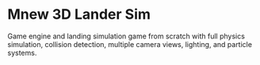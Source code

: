 # Mnew 3D Lander Sim
 Game engine and landing simulation game from scratch with full physics simulation, collision detection, multiple camera views, lighting, and particle systems.
